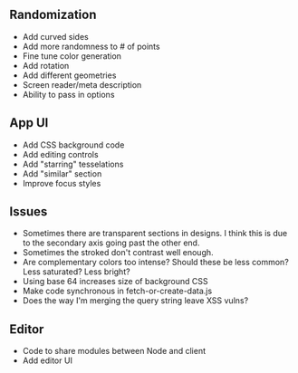 ## Randomization

- Add curved sides
- Add more randomness to # of points
- Fine tune color generation
- Add rotation
- Add different geometries
- Screen reader/meta description
- Ability to pass in options

## App UI

- Add CSS background code
- Add editing controls
- Add "starring" tesselations
- Add "similar" section
- Improve focus styles

## Issues

- Sometimes there are transparent sections in designs. I think this is due to the secondary axis going past the other end.
- Sometimes the stroked don't contrast well enough.
- Are complementary colors too intense? Should these be less common? Less saturated? Less bright?
- Using base 64 increases size of background CSS
- Make code synchronous in fetch-or-create-data.js
- Does the way I'm merging the query string leave XSS vulns?

## Editor
- Code to share modules between Node and client
- Add editor UI